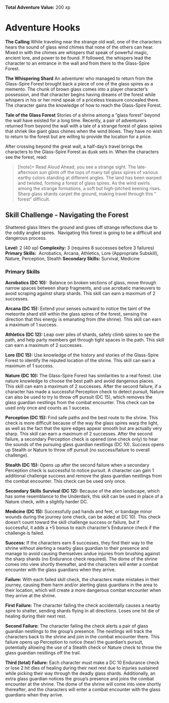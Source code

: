 **Total Adventure Value:** 200 xp

# Adventure Hooks

**The Calling**
While traveling near the strange old wall, one of the characters hears the sound of glass wind chimes that none of the others can hear. Mixed in with the chimes are whispers that speak of powerful magic, ancient lore, and power to be found. If followed, the whispers lead the character to an entrance in the wall and from there to the Glass-Spire Forest.

**The Whispering Shard**
An adventurer who managed to return from the Glass-Spire Forest brought back a piece of one of the glass spires as a memento. The chunk of brown glass comes into a player character’s possession, and that character begins having dreams of the forest while whispers in his or her mind speak of a priceless treasure concealed there. The character gains the knowledge of how to reach the Glass-Spire Forest.

**Tale of the Glass Forest**
Stories of a shrine among a “glass forest” beyond the wall have existed for a long time. Recently, a pair of adventurers returned from beyond the wall with a tale of a strange forest of glass spires that shriek like giant glass chimes when the wind blows. They have no wish to return to the forest but are willing to provide the location for a price.

After crossing beyond the great wall, a half-day’s travel brings the characters to the Glass-Spire Forest as dusk sets in. When the characters see the forest, read: 

> [!note]+ Read Aloud
> Ahead, you see a strange sight. The late-afternoon sun glints off the tops of many tall glass spires of various earthy colors standing at different angles. The land has been warped and twisted, forming a forest of glass spires. As the wind swirls among the strange formations, a soft but high-pitched keening rises. Sharp glass shards carpet the ground, making travel through this “ forest” difficult.

## Skill Challenge - Navigating the Forest

Shattered glass litters the ground and gives off strange reflections due to the oddly angled spires.  Navigating this forest is going to be a difficult and dangerous process.

**Level:** 2 (40 xp)
**Complexity:** 3 (requires 8 successes before 3 failures)
**Primary Skills:**  Acrobatics, Arcana, Athletics, Lore (Appropriate Subskill), Nature, Perception, Stealth
**Secondary Skills:** Survival, Medicine

### Primary Skills
**Acrobatics (DC 10):**  Balance on broken sections of glass, move through narrow spaces between sharp fragments, and use acrobatic maneuvers to avoid scraping against sharp shards. This skill can earn a maximum of 2 successes.

**Arcana (DC 15):** Extend your senses outward to notice the taint of the meteorite shard still within the glass spires of the forest, sensing the direction that this energy is emanating from (the shrine). This skill can earn a maximum of 1 success.

**Athletics (DC 12):** Leap over piles of shards, safely climb spires to see the path, and help party members get through tight spaces in the path. This skill can earn a maximum of 2 successes.

**Lore (DC 15):** Use knowledge of the history and stories of the Glass-Spire Forest to identify the reputed location of the shrine. This skill can earn a maximum of 1 success.

**Nature (DC 10):** The Glass-Spire Forest has similarities to a real forest. Use nature knowledge to choose the best path and avoid dangerous places. This skill can earn a maximum of 2 successes. After the second failure, if a character has made a successful Perception check to detect pursuit, Nature can also be used to try to throw off pursuit (DC 15), which removes the glass guardian nestlings from the combat encounter. This check can be used only once and counts as 1 success.

**Perception (DC 15):** Find safe paths and the best route to the shrine. This check is more difficult because of the way the glass spires warp the light, as well as the fact that the spire edges appear smooth but are actually very sharp. This skill can earn a maximum of 2 successes. After the second failure, a secondary Perception check is opened (one check only) to hear the sounds of the pursuing glass guardian nestlings (DC 10). Success opens up Stealth or Nature to throw off pursuit (no success/failure to overall challenge).

**Stealth (DC 15):** Opens up after the second failure when a secondary Perception check is successful to notice pursuit. A character can gain 1 additional challenge success and remove the glass guardian nestlings from the combat encounter. This check can be used only once.

**Secondary Skills**
**Survival (DC 12):** Because of the alien landscape, which has some resemblance to the Underdark, this skill can be used in place of a Nature check, with a slightly harder DC.

**Medicine (DC 15):** Successfully pad hands and feet, or bandage minor wounds during the journey (one check, can be aided at DC 10). This check doesn’t count toward the skill challenge success or failure, but if successful, it adds a +5 bonus to each character’s Endurance check if the challenge is failed.

**Success:** If the characters earn 8 successes, they find their way to the shrine without alerting a nearby glass guardian to their presence and manage to avoid causing themselves undue injuries from brushing against the sharp shards (no Endurance check required). The dome of the shrine comes into view shortly thereafter, and the characters will enter a combat encounter with the glass guardians when they arrive.

**Failure:** With each failed skill check, the characters make mistakes in their journey, causing them harm and/or alerting glass guardians in the area to their location, which will create a more dangerous combat encounter when they arrive at the shrine.

   **First Failure:** The character failing the check accidentally causes a nearby spire to shatter, sending shards flying in all directions. Loses one hit die of healing during their next rest.

   **Second Failure:** The character failing the check alerts a pair of glass guardian nestlings to the group’s presence. The nestlings will track the characters back to the shrine and join in the combat encounter there. This failure opens up Perception to notice (hear) the guardian’s pursuit, potentially allowing the use of a Stealth check or Nature check to throw the glass guardian nestlings off the trail.

   **Third (total) Failure:** Each character must make a DC 10 Endurance check or lose 2 hit dies of healing during their next rest due to injuries sustained while picking their way through the deadly glass shards. Additionally, an extra glass guardian notices the group’s presence and joins the combat encounter at the shrine. The dome of the shrine will come into view shortly thereafter, and the characters will enter a combat encounter with the glass guardians when they arrive.